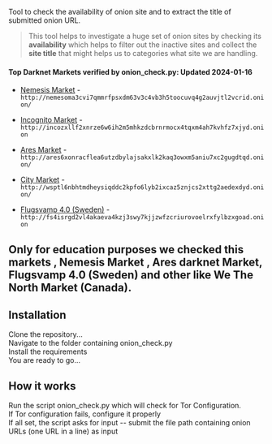 Tool to check the availability of onion site and to extract the title of submitted onion URL.
> This tool helps to investigate a huge set of onion sites by checking its **availability** which helps to filter out the inactive sites and collect the **site title** that might helps us to categories what site we are handling.

#### Top Darknet Markets verified by onion_check.py: Updated 2024-01-16

*   [Nemesis Market](http://nemesoma3cvi7qmmrfpsxdm63v3c4vb3h5toocuvq4g2auvjtl2vcrid.onion) - `http://nemesoma3cvi7qmmrfpsxdm63v3c4vb3h5toocuvq4g2auvjtl2vcrid.onion/`
*   [Incognito Market](http://incozxllf2xnrze6w6ih2m5mhkzdcbrnrmocx4tqxm4ah7kvhfz7xjyd.onion) - `http://incozxllf2xnrze6w6ih2m5mhkzdcbrnrmocx4tqxm4ah7kvhfz7xjyd.onion`

*   [Ares Market](http://ares6xonracflea6utzdbylajsakxlk2kaq3owxm5aniu7xc2gugdtqd.onion) - `http://ares6xonracflea6utzdbylajsakxlk2kaq3owxm5aniu7xc2gugdtqd.onion/`
 
*   [City Market](http://wsptl6nbhtmdheysiqddc2kpfo6lyb2ixcaz5znjcs2xttg2aedexdyd.onion) - `http://wsptl6nbhtmdheysiqddc2kpfo6lyb2ixcaz5znjcs2xttg2aedexdyd.onion/`
*   [Flugsvamp 4.0 (Sweden)](http://fs4isrgd2vl4akaeva4kzj3swy7kjjzwfzcriurovoelrxfylbzxgoad.onion) - `http://fs4isrgd2vl4akaeva4kzj3swy7kjjzwfzcriurovoelrxfylbzxgoad.onion`

## Only for education purposes we checked this markets , Nemesis Market , Ares darknet  Market, Flugsvamp 4.0 (Sweden) and other like We The North Market (Canada).

## Installation
Clone the repository...
<br /> Navigate to the folder containing onion_check.py
<br /> Install the requirements
<br /> You are ready to go...

## How it works
Run the script onion_check.py which will check for Tor Configuration. 
<br /> If Tor configuration fails, configure it properly 
<br /> If all set, the script asks for input -- submit the file path containing onion URLs (one URL in a line) as input


